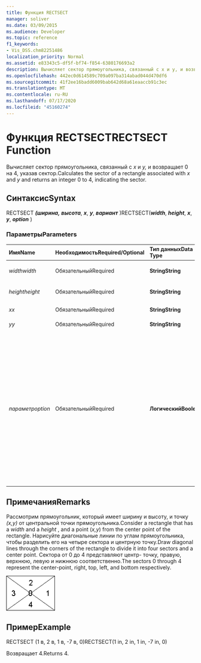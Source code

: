 ```yaml
---
title: Функция RECTSECT
manager: soliver
ms.date: 03/09/2015
ms.audience: Developer
ms.topic: reference
f1_keywords:
- Vis_DSS.chm82251486
localization_priority: Normal
ms.assetid: e83343c5-df5f-bf74-f854-6380176693a2
description: Вычисляет сектор прямоугольника, связанный с x и y, и возвращает 0 на 4, указав сектор.
ms.openlocfilehash: 442ec0d614589c709a097ba314abad044d470df6
ms.sourcegitcommit: 41f2ee16badd6009bab642d68a61eaaccb91c3ec
ms.translationtype: MT
ms.contentlocale: ru-RU
ms.lasthandoff: 07/17/2020
ms.locfileid: "45160274"
---
```

# <a name="rectsect-function"></a><span data-ttu-id="d8736-103">Функция RECTSECT</span><span class="sxs-lookup"><span data-stu-id="d8736-103">RECTSECT Function</span></span>

<span data-ttu-id="d8736-104">Вычисляет сектор прямоугольника, связанный с  *x*  и  *y,*  и возвращает 0 на 4, указав сектор.</span><span class="sxs-lookup"><span data-stu-id="d8736-104">Calculates the sector of a rectangle associated with  *x*  and  *y*  and returns an integer 0 to 4, indicating the sector.</span></span> 
  
## <a name="syntax"></a><span data-ttu-id="d8736-105">Синтаксис</span><span class="sxs-lookup"><span data-stu-id="d8736-105">Syntax</span></span>

<span data-ttu-id="d8736-106">RECTSECT ***(ширина,*** ***высота***, ***x***, ***y***, ***вариант*** )</span><span class="sxs-lookup"><span data-stu-id="d8736-106">RECTSECT(***width***, ***height***, ***x***, ***y***, ***option*** )</span></span> 
  
### <a name="parameters"></a><span data-ttu-id="d8736-107">Параметры</span><span class="sxs-lookup"><span data-stu-id="d8736-107">Parameters</span></span>

|<span data-ttu-id="d8736-108">**Имя**</span><span class="sxs-lookup"><span data-stu-id="d8736-108">**Name**</span></span>|<span data-ttu-id="d8736-109">**Необходимость**</span><span class="sxs-lookup"><span data-stu-id="d8736-109">**Required/Optional**</span></span>|<span data-ttu-id="d8736-110">**Тип данных**</span><span class="sxs-lookup"><span data-stu-id="d8736-110">**Data Type**</span></span>|<span data-ttu-id="d8736-111">**Описание**</span><span class="sxs-lookup"><span data-stu-id="d8736-111">**Description**</span></span>|
|:-----|:-----|:-----|:-----|
| <span data-ttu-id="d8736-112">_width_</span><span class="sxs-lookup"><span data-stu-id="d8736-112">_width_</span></span> <br/> |<span data-ttu-id="d8736-113">Обязательный</span><span class="sxs-lookup"><span data-stu-id="d8736-113">Required</span></span>  <br/> |<span data-ttu-id="d8736-114">**String**</span><span class="sxs-lookup"><span data-stu-id="d8736-114">**String**</span></span> <br/> |<span data-ttu-id="d8736-115">Ширина прямоугольника.</span><span class="sxs-lookup"><span data-stu-id="d8736-115">Width of the rectangle.</span></span>  <br/> |
| <span data-ttu-id="d8736-116">_height_</span><span class="sxs-lookup"><span data-stu-id="d8736-116">_height_</span></span> <br/> |<span data-ttu-id="d8736-117">Обязательный</span><span class="sxs-lookup"><span data-stu-id="d8736-117">Required</span></span>  <br/> |<span data-ttu-id="d8736-118">**String**</span><span class="sxs-lookup"><span data-stu-id="d8736-118">**String**</span></span> <br/> |<span data-ttu-id="d8736-119">Высота прямоугольника.</span><span class="sxs-lookup"><span data-stu-id="d8736-119">Height of the rectangle.</span></span>  <br/> |
| <span data-ttu-id="d8736-120">_x_</span><span class="sxs-lookup"><span data-stu-id="d8736-120">_x_</span></span> <br/> |<span data-ttu-id="d8736-121">Обязательный</span><span class="sxs-lookup"><span data-stu-id="d8736-121">Required</span></span>  <br/> |<span data-ttu-id="d8736-122">**String**</span><span class="sxs-lookup"><span data-stu-id="d8736-122">**String**</span></span> <br/> |<span data-ttu-id="d8736-123">X-coordinate.</span><span class="sxs-lookup"><span data-stu-id="d8736-123">An x-coordinate.</span></span>  <br/> |
| <span data-ttu-id="d8736-124">_y_</span><span class="sxs-lookup"><span data-stu-id="d8736-124">_y_</span></span> <br/> |<span data-ttu-id="d8736-125">Обязательный</span><span class="sxs-lookup"><span data-stu-id="d8736-125">Required</span></span>  <br/> |<span data-ttu-id="d8736-126">**String**</span><span class="sxs-lookup"><span data-stu-id="d8736-126">**String**</span></span> <br/> |<span data-ttu-id="d8736-127">y-coordinate.</span><span class="sxs-lookup"><span data-stu-id="d8736-127">A y-coordinate.</span></span>  <br/> |
| <span data-ttu-id="d8736-128">_параметр_</span><span class="sxs-lookup"><span data-stu-id="d8736-128">_option_</span></span> <br/> |<span data-ttu-id="d8736-129">Обязательный</span><span class="sxs-lookup"><span data-stu-id="d8736-129">Required</span></span>  <br/> |<span data-ttu-id="d8736-130">**Логический**</span><span class="sxs-lookup"><span data-stu-id="d8736-130">**Boolean**</span></span> <br/> |<span data-ttu-id="d8736-131">Указывает, как обрабатываются точки, которые попадают на диагонали.</span><span class="sxs-lookup"><span data-stu-id="d8736-131">Specifies how points that fall on the diagonals are treated.</span></span> <span data-ttu-id="d8736-132">Установите значение 0 для использования левого и правого секторов для точек на диагонали.</span><span class="sxs-lookup"><span data-stu-id="d8736-132">Set the value to 0 to use the left and right sectors for points on a diagonal.</span></span> <span data-ttu-id="d8736-133">Установите значение 1 для использования верхних и нижних секторов для точек на диагонали.</span><span class="sxs-lookup"><span data-stu-id="d8736-133">Set the value to 1 to use the top and bottom sectors for points on a diagonal.</span></span>  <br/> |
   
## <a name="remarks"></a><span data-ttu-id="d8736-134">Примечания</span><span class="sxs-lookup"><span data-stu-id="d8736-134">Remarks</span></span>

<span data-ttu-id="d8736-135">Рассмотрим прямоугольник, который  имеет ширину и высоту,  и точку *(x,y)* от центральной точки прямоугольника.</span><span class="sxs-lookup"><span data-stu-id="d8736-135">Consider a rectangle that has a  *width*  and a  *height*  , and a point (*x,y*) from the center point of the rectangle.</span></span> <span data-ttu-id="d8736-136">Нарисуйте диагональные линии по углам прямоугольника, чтобы разделить его на четыре сектора и центрную точку.</span><span class="sxs-lookup"><span data-stu-id="d8736-136">Draw diagonal lines through the corners of the rectangle to divide it into four sectors and a center point.</span></span> <span data-ttu-id="d8736-137">Сектора от 0 до 4 представляют центр- точку, правую, верхнюю, левую и нижнюю соответственно.</span><span class="sxs-lookup"><span data-stu-id="d8736-137">The sectors 0 through 4 represent the center-point, right, top, left, and bottom respectively.</span></span> 
  
![Секторы от 0 до 4 представляют центр, правую, верхнюю, левую и нижнюю области соответственно](media/ShpSheetRef_CA_03_ZA07645862.gif)
  
## <a name="example"></a><span data-ttu-id="d8736-139">Пример</span><span class="sxs-lookup"><span data-stu-id="d8736-139">Example</span></span>

<span data-ttu-id="d8736-140">RECTSECT (1 в, 2 в, 1 в, -7 в, 0)</span><span class="sxs-lookup"><span data-stu-id="d8736-140">RECTSECT(1 in, 2 in, 1 in, -7 in, 0)</span></span> 
  
<span data-ttu-id="d8736-141">Возвращает 4.</span><span class="sxs-lookup"><span data-stu-id="d8736-141">Returns 4.</span></span> 
  

